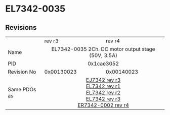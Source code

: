 # EL7342-0035

## Revisions
<table>
<tr>
<td></td>
<td>rev r3</td>
<td>rev r4</td>
</tr>
<tr>
<td>Name</td>
<td colspan=2 align="center">EL7342-0035 2Ch. DC motor output stage (50V, 3.5A)</td>
</tr>
<tr>
<td>PID</td>
<td colspan=2 align="center">0x1cae3052</td>
</tr>
<tr>
<td>Revision No</td>
<td>0x00130023</td>
<td>0x00140023</td>
</tr>
<tr>
<td>Same PDOs as</td>
<td colspan=2 align="center"><a href="EJ7342.md">EJ7342 rev r3</a><br/><a href="EL7342.md">EL7342 rev r1</a><br/><a href="EL7342.md">EL7342 rev r2</a><br/><a href="EL7342.md">EL7342 rev r3</a><br/><a href="ER7342-0002.md">ER7342-0002 rev r4</a></td>
</tr>
</table>
